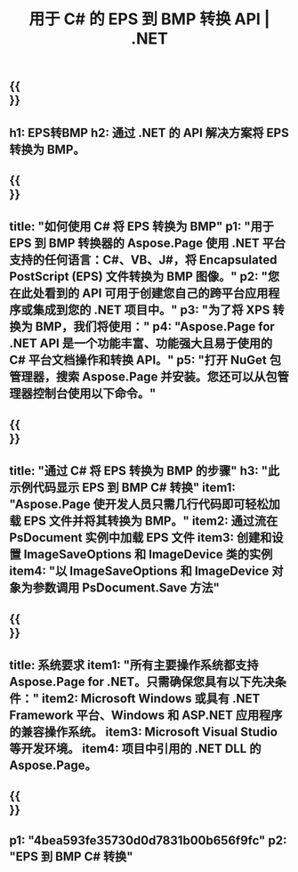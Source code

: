 ﻿---
translation: true
template: /_templates/_conversion-child-net.md
title: 用于 C# 的 EPS 到 BMP 转换 API | .NET
url: /net/conversion/eps-to-bmp/
description: EPS 到 BMP C# 转换的示例代码。使用 API 代码片段在 VB.NET、Asp.NET 或任何基于 .NET 的应用程序中将批量 EPS 文件转换为 BMP。
informat: EPS
outformat: BMP
otherformats: XPS PS
---

{{<section banner>}}
---
h1: EPS转BMP
h2: 通过 .NET 的 API 解决方案将 EPS 转换为 BMP。
---

{{<section overview>}}
---
title: "如何使用 C# 将 EPS 转换为 BMP"
p1: "用于 EPS 到 BMP 转换器的 Aspose.Page 使用 .NET 平台支持的任何语言：C#、VB、J#，将 Encapsulated PostScript (EPS) 文件转换为 BMP 图像。"
p2: "您在此处看到的 API 可用于创建您自己的跨平台应用程序或集成到您的 .NET 项目中。"
p3: "为了将 XPS 转换为 BMP，我们将使用："
p4: "Aspose.Page for .NET API 是一个功能丰富、功能强大且易于使用的 C# 平台文档操作和转换 API。"
p5: "打开 NuGet 包管理器，搜索 Aspose.Page 并安装。您还可以从包管理器控制台使用以下命令。"
---

{{<section feature1>}}
---
title: "通过 C# 将 EPS 转换为 BMP 的步骤"
h3: "此示例代码显示 EPS 到 BMP C# 转换"
item1: "Aspose.Page 使开发人员只需几行代码即可轻松加载 EPS 文件并将其转换为 BMP。"
item2: 通过流在 PsDocument 实例中加载 EPS 文件
item3: 创建和设置 ImageSaveOptions 和 ImageDevice 类的实例
item4: "以 ImageSaveOptions 和 ImageDevice 对象为参数调用 PsDocument.Save 方法"
---

{{<section feature2>}}
---
title: 系统要求
item1: "所有主要操作系统都支持 Aspose.Page for .NET。只需确保您具有以下先决条件："
item2: Microsoft Windows 或具有 .NET Framework 平台、Windows 和 ASP.NET 应用程序的兼容操作系统。
item3: Microsoft Visual Studio 等开发环境。
item4: 项目中引用的 .NET DLL 的 Aspose.Page。
---

{{<section gist>}}
---
p1: "4bea593fe35730d0d7831b00b656f9fc"
p2: "EPS 到 BMP C# 转换"
---
